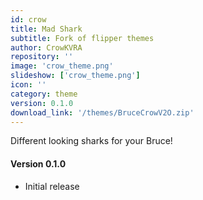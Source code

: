 ```yaml
---
id: crow
title: Mad Shark
subtitle: Fork of flipper themes
author: CrowKVRA
repository: ''
image: 'crow_theme.png'
slideshow: ['crow_theme.png']
icon: ''
category: theme
version: 0.1.0
download_link: '/themes/BruceCrowV2O.zip'
---
```


<script>
    // Mandatory to display the changelog
    import Changelog from '$lib/components/Changelog.svelte';
</script>

<!-- A description for your extension -->

Different looking sharks for your Bruce!

<!-- Changelog tag -->
<Changelog>

#### Version 0.1.0

- Initial release

</Changelog>
<!-- You can also write in Svelte syntax inside this file -->
